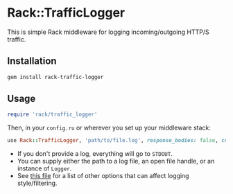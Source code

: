 # Rack::TrafficLogger

This is simple Rack middleware for logging incoming/outgoing HTTP/S traffic.

## Installation

```bash
gem install rack-traffic-logger
```

## Usage

```ruby
require 'rack/traffic_logger'
```

Then, in your `config.ru` or wherever you set up your middleware stack:

```ruby
use Rack::TrafficLogger, 'path/to/file.log', response_bodies: false, colors: true
```

- If you don't provide a log, everything will go to `STDOUT`.
- You can supply either the path to a log file, an open file handle, or an instance of `Logger`.
- See [this file](https://github.com/hx/rack-traffic-logger/blob/develop/lib/rack/traffic_logger.rb) for a list of other options that can affect logging style/filtering.
